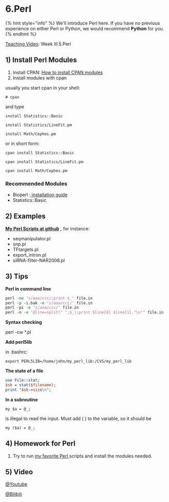 # 6.Perl

{% hint style="info" %}
We'll introduce Perl here. If you have no previous experience on either Perl or Python, we would recommend **Python** for you.
{% endhint %}

[Teaching Video](../getting-startted.md#learning-materials): Week III.5.Perl

## 1\) Install Perl Modules

1. Install CPAN: [How to install CPAN modules](http://www.cpan.org/modules/INSTALL.html)
2. Install modules with cpan

usually you start cpan in your shell:

`# cpan`

and type

`install Statistics::Basic`

`install Statistics/LineFit.pm`

`install Math/Cephes.pm`

or in short form:

`cpan install Statistics::Basic`

`cpan install Statistics/LineFit.pm`

`cpan install Math/Cephes.pm`

### Recommended Modules

* Bioperl :[ installation guide](http://bioperl.org/INSTALL.html)
* Statistics::Basic

## 2\) Examples

[**My Perl Scripts at github**](https://github.com/urluzhi/scripts/tree/master/MISC_scripts) **,** for instance:

* seqmanipulator.pl
* snp.pl
* TFtargets.pl
* export\_intron.pl
* siRNA-filter-NAR2008.pl

## 3\) Tips

**Perl in command line**

```perl
perl -ne 's/aaa/ccc/;print $_' file.in
perl -p -i.bak -e 's/aaa/ccc/' file.in
perl -pi -e 's/aaa/ccc/' file.in
perl -n -e '@line=split(" ",$_);print $line[0] $line[1],"\n"' file.in
```

**Syntax checking**

perl -cw \*.pl

**Add perl5lib**

in .bashrc:

`export PERL5LIB=/home/john/my_perl_lib:/CVS/my_perl_lib`

**The state of a file**

```perl
use File::stat;
$sb = stat($filename);
print "$sb->size\n";
```

**In a subroutine**

`my $a = @_;`

is illegal to read the input. Must add \( \) to the variable, so it should be

`my ($a) = @_;`

## 4\) Homework for Perl

1. Try to run [my favorite Perl ](https://github.com/lulab/training_book/tree/0bdf8eb0cfc3e102d3b063f833cc236ca050f8aa/part-i-basic-skills/5.python-or-perl.md#2-examples)scripts and install the modules needed.

## 5\) Video

[@Youtube](https://youtu.be/2jOGbVfuyjA)

[@Bilibili](https://player.bilibili.com/player.html?aid=30590572&cid=53393101&page=1)


